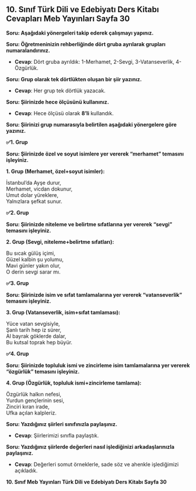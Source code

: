 ## 10. Sınıf Türk Dili ve Edebiyatı Ders Kitabı Cevapları Meb Yayınları Sayfa 30

**Soru: Aşağıdaki yönergeleri takip ederek çalışmayı yapınız.**

**Soru: Öğretmeninizin rehberliğinde dört gruba ayrılarak grupları numaralandırınız.**

* **Cevap**: Dört gruba ayrıldık: 1-Merhamet, 2-Sevgi, 3-Vatanseverlik, 4-Özgürlük.

**Soru: Grup olarak tek dörtlükten oluşan bir şiir yazınız.**

* **Cevap**: Her grup tek dörtlük yazacak.

**Soru: Şiirinizde hece ölçüsünü kullanınız.**

* **Cevap**: Hece ölçüsü olarak **8’li** kullandık.

**Soru: Şiirinizi grup numarasıyla belirtilen aşağıdaki yönergelere göre yazınız.**

**✅1. Grup**

**Soru: Şiirinizde özel ve soyut isimlere yer vererek “merhamet” temasını işleyiniz.**

**1. Grup (Merhamet, özel+soyut isimler):**

İstanbul’da Ayşe durur,  
Merhamet, vicdan dokunur,  
Umut dolar yüreklere,  
Yalnızlara şefkat sunur.

**✅2. Grup**

**Soru: Şiirinizde niteleme ve belirtme sıfatlarına yer vererek “sevgi” temasını işleyiniz.**

**2. Grup (Sevgi, niteleme+belirtme sıfatları):**

Bu sıcak gülüş içimi,  
Güzel kalbin şu yolumu,  
Mavi günler yakın olur,  
O derin sevgi sarar mı.

**✅3. Grup**

**Soru: Şiirinizde isim ve sıfat tamlamalarına yer vererek “vatanseverlik” temasını işleyiniz.**

**3. Grup (Vatanseverlik, isim+sıfat tamlaması):**

Yüce vatan sevgisiyle,  
Şanlı tarih hep iz sürer,  
Al bayrak göklerde dalar,  
Bu kutsal toprak hep büyür.

**✅4. Grup**

**Soru: Şiirinizde topluluk ismi ve zincirleme isim tamlamalarına yer vererek “özgürlük” temasını işleyiniz.**

**4. Grup (Özgürlük, topluluk ismi+zincirleme tamlama):**

Özgürlük halkın nefesi,  
Yurdun gençlerinin sesi,  
Zinciri kıran irade,  
Ufka açılan kalpleriz.

**Soru: Yazdığınız şiirleri sınıfınızla paylaşınız.**

* **Cevap**: Şiirlerimizi sınıfla paylaştık.

**Soru: Yazdığınız şiirlerde değerleri nasıl işlediğinizi arkadaşlarınızla paylaşınız.**

* **Cevap**: Değerleri somut örneklerle, sade söz ve ahenkle işlediğimizi açıkladık.

**10. Sınıf Meb Yayınları Türk Dili ve Edebiyatı Ders Kitabı Sayfa 30**
